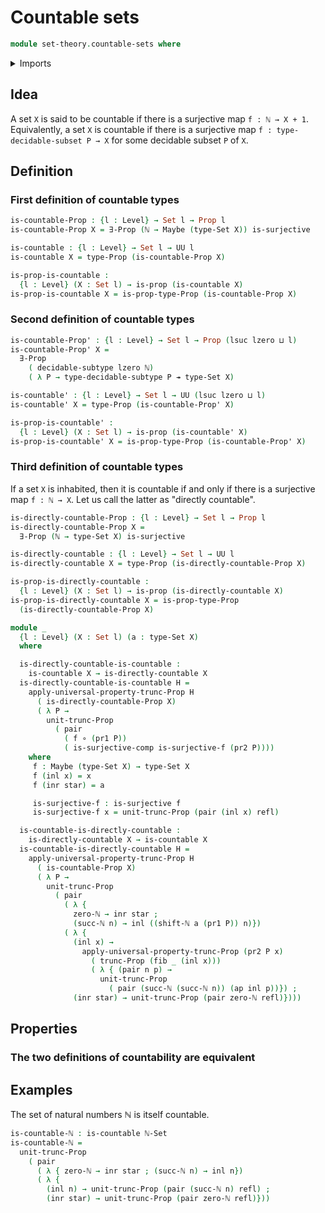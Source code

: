 # Countable sets

```agda
module set-theory.countable-sets where
```

<details><summary>Imports</summary>

```agda
open import elementary-number-theory.natural-numbers

open import foundation.decidable-subtypes
open import foundation.existential-quantification
open import foundation.maybe
open import foundation.propositional-truncations
open import foundation.propositions
open import foundation.sets
open import foundation.shifting-sequences
open import foundation.surjective-maps
open import foundation.unit-type
open import foundation.universe-levels

open import foundation-core.coproduct-types
open import foundation-core.dependent-pair-types
open import foundation-core.fibers-of-maps
open import foundation-core.functions
open import foundation-core.identity-types
```

</details>

## Idea

A set `X` is said to be countable if there is a surjective map `f : ℕ → X + 1`.
Equivalently, a set `X` is countable if there is a surjective map
`f : type-decidable-subset P → X` for some decidable subset `P` of `X`.

## Definition

### First definition of countable types

```agda
is-countable-Prop : {l : Level} → Set l → Prop l
is-countable-Prop X = ∃-Prop (ℕ → Maybe (type-Set X)) is-surjective

is-countable : {l : Level} → Set l → UU l
is-countable X = type-Prop (is-countable-Prop X)

is-prop-is-countable :
  {l : Level} (X : Set l) → is-prop (is-countable X)
is-prop-is-countable X = is-prop-type-Prop (is-countable-Prop X)
```

### Second definition of countable types

```agda
is-countable-Prop' : {l : Level} → Set l → Prop (lsuc lzero ⊔ l)
is-countable-Prop' X =
  ∃-Prop
    ( decidable-subtype lzero ℕ)
    ( λ P → type-decidable-subtype P ↠ type-Set X)

is-countable' : {l : Level} → Set l → UU (lsuc lzero ⊔ l)
is-countable' X = type-Prop (is-countable-Prop' X)

is-prop-is-countable' :
  {l : Level} (X : Set l) → is-prop (is-countable' X)
is-prop-is-countable' X = is-prop-type-Prop (is-countable-Prop' X)
```

### Third definition of countable types

If a set `X` is inhabited, then it is countable if and only if there is a
surjective map `f : ℕ → X`. Let us call the latter as "directly countable".

```agda
is-directly-countable-Prop : {l : Level} → Set l → Prop l
is-directly-countable-Prop X =
  ∃-Prop (ℕ → type-Set X) is-surjective

is-directly-countable : {l : Level} → Set l → UU l
is-directly-countable X = type-Prop (is-directly-countable-Prop X)

is-prop-is-directly-countable :
  {l : Level} (X : Set l) → is-prop (is-directly-countable X)
is-prop-is-directly-countable X = is-prop-type-Prop
  (is-directly-countable-Prop X)

module _
  {l : Level} (X : Set l) (a : type-Set X)
  where

  is-directly-countable-is-countable :
    is-countable X → is-directly-countable X
  is-directly-countable-is-countable H =
    apply-universal-property-trunc-Prop H
      ( is-directly-countable-Prop X)
      ( λ P →
        unit-trunc-Prop
          ( pair
            ( f ∘ (pr1 P))
            ( is-surjective-comp is-surjective-f (pr2 P))))
    where
     f : Maybe (type-Set X) → type-Set X
     f (inl x) = x
     f (inr star) = a

     is-surjective-f : is-surjective f
     is-surjective-f x = unit-trunc-Prop (pair (inl x) refl)

  is-countable-is-directly-countable :
    is-directly-countable X → is-countable X
  is-countable-is-directly-countable H =
    apply-universal-property-trunc-Prop H
      ( is-countable-Prop X)
      ( λ P →
        unit-trunc-Prop
          ( pair
            ( λ {
              zero-ℕ → inr star ;
              (succ-ℕ n) → inl ((shift-ℕ a (pr1 P)) n)})
            ( λ {
              (inl x) →
                apply-universal-property-trunc-Prop (pr2 P x)
                  ( trunc-Prop (fib _ (inl x)))
                  ( λ { (pair n p) →
                    unit-trunc-Prop
                      ( pair (succ-ℕ (succ-ℕ n)) (ap inl p))}) ;
              (inr star) → unit-trunc-Prop (pair zero-ℕ refl)})))
```

## Properties

### The two definitions of countability are equivalent

## Examples

The set of natural numbers ℕ is itself countable.

```agda
is-countable-ℕ : is-countable ℕ-Set
is-countable-ℕ =
  unit-trunc-Prop
    ( pair
      ( λ { zero-ℕ → inr star ; (succ-ℕ n) → inl n})
      ( λ {
        (inl n) → unit-trunc-Prop (pair (succ-ℕ n) refl) ;
        (inr star) → unit-trunc-Prop (pair zero-ℕ refl)}))
```
